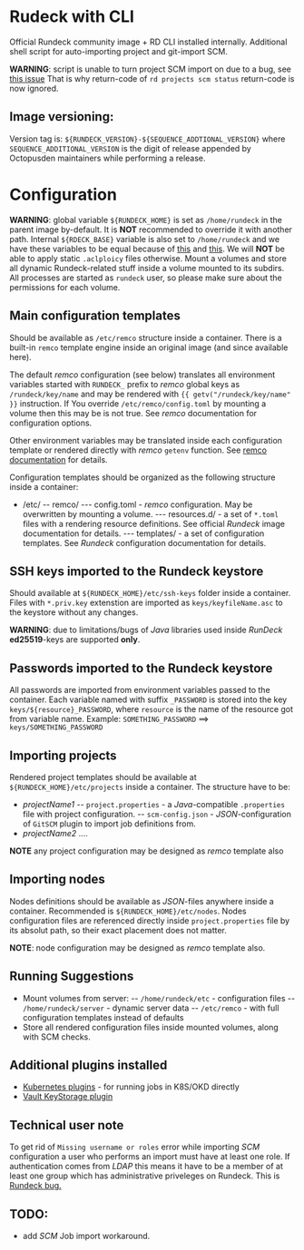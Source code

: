 # Rudeck with CLI

Official Rundeck community image + RD CLI installed internally.
Additional shell script for auto-importing project and git-import SCM.

**WARNING**: script is unable to turn project SCM import on due to a bug, see [this issue](https://github.com/rundeck/rundeck-cli/issues/518)
That is why return-code of `rd projects scm status` return-code is now ignored.

## Image versioning:
Version tag is: `${RUNDECK_VERSION}-${SEQUENCE_ADDTIONAL_VERSION}`
where `SEQUENCE_ADDITIONAL_VERSION` is the digit of release appended by Octopusden maintainers while performing a release.

# Configuration
**WARNING**: global variable `${RUNDECK_HOME}` is set as `/home/rundeck` in the parent image by-default. It is **NOT** recommended to override it with another path. Internal `${RDECK_BASE}` variable is also set to `/home/rundeck` and we have these variables to be equal because of [this](https://docs.rundeck.com/docs/administration/security/authorization.html#policy-file-locations) and [this](https://github.com/rundeck/rundeck/issues/4052). We will **NOT** be able to apply static `.aclploicy` files otherwise.
Mount a volumes and store all dynamic Rundeck-related stuff inside a volume mounted to its subdirs.
All processes are started as `rundeck` user, so please make sure about the permissions for each volume.

## Main configuration templates
Should be available as `/etc/remco` structure inside a container.
There is a built-in `remco` template engine inside an original image (and since available here).

The default *remco* configuration (see below) translates all environment variables started with `RUNDECK_` prefix to *remco* global keys as `/rundeck/key/name` and may be rendered with `{{ getv("/rundeck/key/name" }}` instruction. If You override `/etc/remco/config.toml` by mounting a volume then this may be is not true. See *remco* documentation for configuration options.

Other environment variables may be translated inside each configuration template or rendered directly with *remco* `getenv` function. See [remco documentation](https://github.com/HeavyHorst/remco/blob/master/docs/content/template/template-functions.md) for details.

Configuration templates should be organized as the following structure inside a container:
- /etc/
    -- remco/
        --- config.toml - *remco* configuration. May be overwritten by mounting a volume.
        --- resources.d/ - a set of `*.toml` files with a rendering resource definitions. See official *Rundeck* image documentation for details.
        --- templates/ - a set of configuration templates. See *Rundeck* configuration documentation for details.

## SSH keys imported to the Rundeck keystore
Should available at `${RUNDECK_HOME}/etc/ssh-keys` folder inside a container.
Files with `*.priv.key` extenstion are imported as `keys/keyfileName.asc` to the keystore without any changes.

**WARNING**: due to limitations/bugs of *Java* libraries used inside *RunDeck* **ed25519**-keys are supported **only**.

## Passwords imported to the Rundeck keystore
All passwords are imported from environment variables passed to the container. Each variable named with suffix `_PASSWORD` is stored into the key `keys/${resource}_PASSWORD`, where `resource` is the name of the resource got from variable name. Example:
`SOMETHING_PASSWORD` ==> `keys/SOMETHING_PASSWORD`

## Importing projects
Rendered project templates should be available at `${RUNDECK_HOME}/etc/projects` inside a container.
The structure have to be:
- *projectName1*
    -- `project.properties` - a *Java*-compatible `.properties` file with project configuration.
    -- `scm-config.json` - *JSON*-configuration of `GitSCM` plugin to import job definitions from.
- *projectName2*
....

**NOTE** any project configuration may be designed as *remco* template also

## Importing nodes
Nodes definitions should be available as *JSON*-files anywhere inside a container. Recommended is `${RUNDECK_HOME}/etc/nodes`.
Nodes configuration files are referenced directly inside `project.properties` file by its absolut path, so their exact placement does not matter.

**NOTE**: node configuration may be designed as *remco* template also.

## Running Suggestions
- Mount volumes from server:
    -- `/home/rundeck/etc` - configuration files
    -- `/home/rundeck/server` - dynamic server data
    -- `/etc/remco` - with full configuration templates instead of defaults
- Store all rendered configuration files inside mounted volumes, along with SCM checks.

## Additional plugins installed
- [Kubernetes plugins](https://docs.rundeck.com/docs/manual/plugins/kubernetes-plugins-overview.html) - for running jobs in K8S/OKD directly
- [Vault KeyStorage plugin](https://docs.rundeck.com/docs/manual/key-storage/storage-plugins/vault.html)

## Technical user note
To get rid of `Missing username or roles` error while importing *SCM* configuration a user who performs an import must have at least one role.
If authentication comes from *LDAP* this means it have to be a member of at least one group which has administrative priveleges on Rundeck.
This is [Rundeck bug.](https://github.com/rundeck/rundeck/issues/8661)

## TODO:
- add *SCM* Job import workaround.
